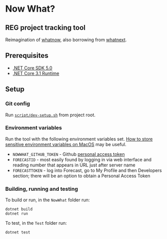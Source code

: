 # Now What?
## REG project tracking tool

Reimagination of [whatnow](https://github.com/alan-turing-institute/whatnow), also borrowing from [whatnext](https://github.com/alan-turing-institute/whatnext).

## Prerequisites

- [.NET Core SDK 5.0](https://dotnet.microsoft.com/download/dotnet/5.0)
- [.NET Core 3.1 Runtime](https://dotnet.microsoft.com/en-us/download/dotnet/3.1/runtime?cid=getdotnetcore)

## Setup

### Git config

Run [`script/dev-setup.sh`](script/dev-setup.sh) from project root.

### Environment variables

Run the tool with the following environment variables set. [How to store sensitive environment variables on MacOS](https://medium.com/@johnjjung/how-to-store-sensitive-environment-variables-on-macos-76bd5ba464f6) may be useful.

- `NOWWHAT_GITHUB_TOKEN` - Github [personal access token](https://docs.github.com/en/github/authenticating-to-github/creating-a-personal-access-token)
- `FORECASTID` - most easily found by logging in via web interface and
reading number that appears in URL just after server name
- `FORECASTTOKEN` - log into Forecast, go to My Profile and then Developers section; there will be an option to obtain a Personal Access Token

### Building, running and testing

To build or run, in the `NowWhat` folder run:

```
dotnet build
dotnet run
```

To test, in the `Test` folder run:
```
dotnet test
```
